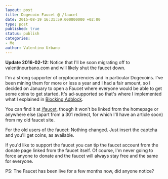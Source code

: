 ```yaml
---
layout: post
title: Dogecoin Faucet @ /faucet
date: 2015-08-19 16:31:59.000000000 +02:00
type: post
published: true
status: publish
categories:
- Me
author: Valentino Urbano 
---
```


**Update 2016-02-12:** Notice that I'll be soon migrating off to valentinourbano.com and will likely shut the faucet down. 

I'm a strong supporter of cryptocurrencies and in particular Dogecoins. I've been mining them for more or less a year and I had a fair amount, so I decided on January to open a Faucet where everyone would be able to get some coins to get started. It's ad-supported so that's where I implemented what I explained in [Blocking Adblock][0].

You can find it at [/faucet][1], though it won't be linked from the homepage or anywhere else (apart from a 301 redirect, for which I'll have an article soon) from my old faucet site.

For the old users of the faucet: Nothing changed. Just insert the captcha and you'll get coins, as available.

If you'd like to support the faucet you can tip the faucet account from the donate page linked from the faucet itself. Of course, I'm never going to force anyone to donate and the faucet will always stay free and the same for everyone.

PS: The Faucet has been live for a few months now, did anyone notice?


[0]: /blocking-adblock.html
[1]: /faucet